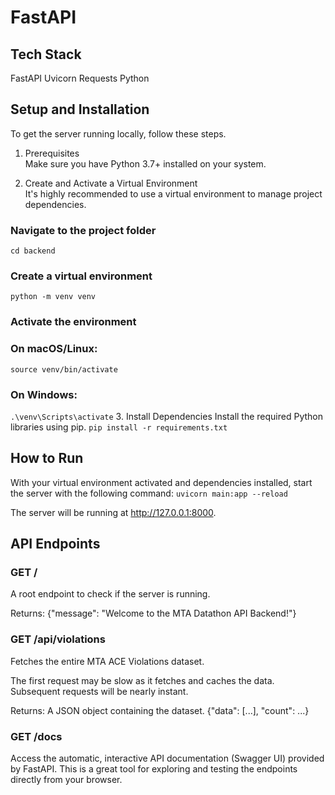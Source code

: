 # FastAPI
## Tech Stack
FastAPI Uvicorn Requests Python

## Setup and Installation
To get the server running locally, follow these steps.

1. Prerequisites <br/> Make sure you have Python 3.7+ installed on your system.

2. Create and Activate a Virtual Environment <br/> It's highly recommended to use a virtual environment to manage project dependencies.

### Navigate to the project folder
`cd backend`

### Create a virtual environment
`python -m venv venv`

### Activate the environment
### On macOS/Linux:
`source venv/bin/activate`
### On Windows:
`.\venv\Scripts\activate`
3. Install Dependencies
Install the required Python libraries using pip.
`pip install -r requirements.txt`
## How to Run
With your virtual environment activated and dependencies installed, start the server with the following command:
`uvicorn main:app --reload`

The server will be running at http://127.0.0.1:8000.

## API Endpoints
### GET /

A root endpoint to check if the server is running.

Returns: {"message": "Welcome to the MTA Datathon API Backend!"}

### GET /api/violations

Fetches the entire MTA ACE Violations dataset.

The first request may be slow as it fetches and caches the data. Subsequent requests will be nearly instant.

Returns: A JSON object containing the dataset. {"data": [...], "count": ...}

### GET /docs

Access the automatic, interactive API documentation (Swagger UI) provided by FastAPI. This is a great tool for exploring and testing the endpoints directly from your browser.
